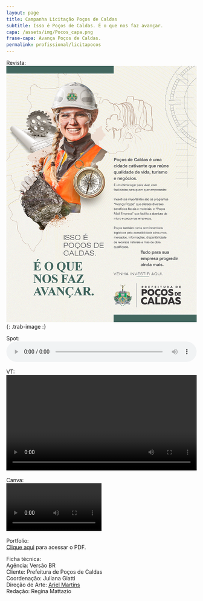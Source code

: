 ```yaml
---
layout: page
title: Campanha Licitação Poços de Caldas
subtitle: Isso é Poços de Caldas. É o que nos faz avançar.
capa: /assets/img/Pocos_capa.png
frase-capa: Avança Poços de Caldas.
permalink: profissional/licitapocos
---
```


Revista:  
![imagem com fundo branco, uma moça de capacete sorri e o texto fala sobre investir e viver em Poços de Caldas.'](/assets/img/pocos_revista.png){: .trab-image :}  

Spot:  
<audio ref='PocosSpot' controls src="https://github.com/ReMattazio/remattazio.github.io/blob/master/assets/mids/Pocos_SPOT_30.mp3?raw=true" style="width:100%; border-radius: 2rem;">Desculpe, seu navegador não suporta audio.</audio>  

VT:  
<video ref='VTPocos' controls src="https://github.com/ReMattazio/remattazio.github.io/blob/master/assets/mids/Pocos_VT.mp4?raw=true" class="trab-image" style="width:100%;">seu navegador nao suporta video</video>  

Canva:  
<video ref='VTPocos' controls src="https://github.com/ReMattazio/remattazio.github.io/blob/master/assets/mids/Pocos_Experiencia_instantanea.mp4?raw=true" class="trab-image" style="width:50%;">seu navegador nao suporta video</video>  

Portfolio:  
<object data="https://www.redatorar.com.br/assets/mids/Pocos_portfolio.pdf" width="100%" height="600" type='application/pdf'><a href="https://www.redatorar.com.br/assets/mids/Pocos_portfolio.pdf">Clique aqui</a> para acessar o PDF.</object>


Ficha técnica:  
Agência: Versão BR  
Cliente: Prefeitura de Poços de Caldas   
Coordenação: Juliana Giatti  
Direção de Arte: [Ariel Martins](https://www.behance.net/arielsposito)  
Redação: Regina Mattazio
